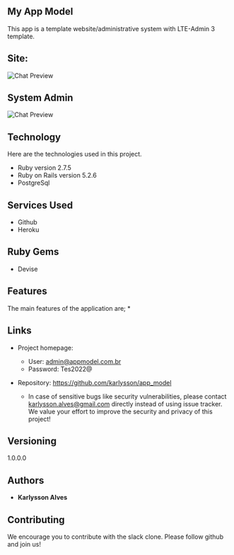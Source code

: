 ## My App Model
This app is a template website/administrative system with LTE-Admin 3 template.

## Site:
![Chat Preview](https://raw.githubusercontent.com/karlysson/barbershop/master/app/assets/images/screen.png)

## System Admin
![Chat Preview](https://raw.githubusercontent.com/karlysson/barbershop/master/app/assets/images/screen.png)

## Technology
Here are the technologies used in this project.

* Ruby version  2.7.5
* Ruby on Rails version 5.2.6
* PostgreSql


## Services Used
* Github
* Heroku

## Ruby Gems
* Devise

## Features
The main features of the application are;
*

## Links
- Project homepage:
    - User: admin@appmodel.com.br
    - Password: Tes2022@

- Repository: https://github.com/karlysson/app_model
    - In case of sensitive bugs like security vulnerabilities, please contact
      karlysson.alves@gmail.com directly instead of using issue tracker. We value your effort
      to improve the security and privacy of this project!

## Versioning
1.0.0.0

## Authors
* **Karlysson Alves**

## Contributing
We encourage you to contribute with the slack clone. Please follow github and join us!